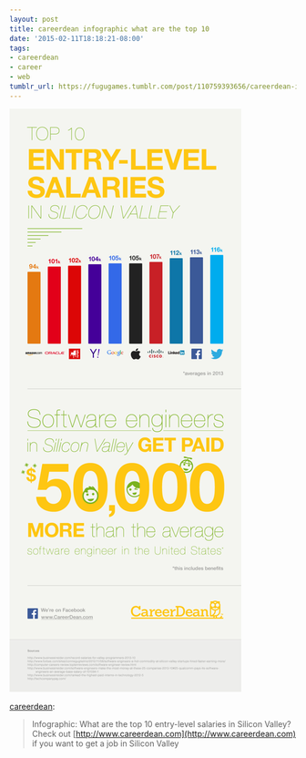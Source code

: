 ```yaml
---
layout: post
title: careerdean infographic what are the top 10
date: '2015-02-11T18:18:21-08:00'
tags:
- careerdean
- career
- web
tumblr_url: https://fugugames.tumblr.com/post/110759393656/careerdean-infographic-what-are-the-top-10
---
```

 ![](/tumblr_files/tumblr_mv4vtr0llq1sdlbv3o2_r1_1280.png)  

[careerdean](http://careerdean.tumblr.com/post/64879913676/infographic-what-are-the-top-10-entry-level):

> Infographic: What are the top 10 entry-level salaries in Silicon Valley? Check out [http://www.careerdean.com](http://www.careerdean.com) if you want to get a job in Silicon Valley

